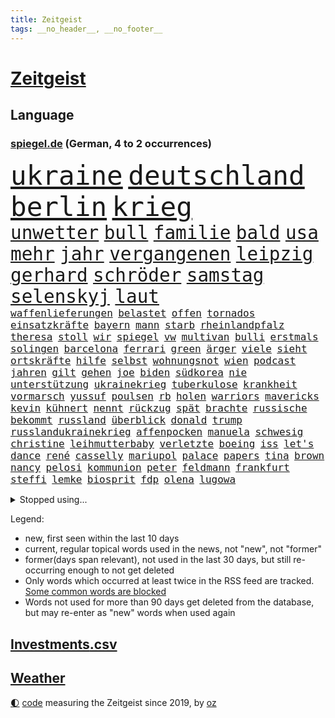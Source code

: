 ```yaml
---
title: Zeitgeist
tags: __no_header__, __no_footer__
---
```


# [Zeitgeist](https://oliz.io/zeitgeist/)

## Language

<h3><a href="https://www.spiegel.de" target="_blank">spiegel.de</a> (German, 4 to 2 occurrences)</h3>
<p style="font-family:monospace">
<span style="font-size:32pt"><a href="news_links.html#ukraine" class="current">ukraine</a></span>
<span style="font-size:32pt"><a href="news_links.html#deutschland" class="current">deutschland</a></span>
<span style="font-size:32pt"><a href="news_links.html#berlin" class="current">berlin</a></span>
<span style="font-size:32pt"><a href="news_links.html#krieg" class="current">krieg</a></span>
<br>
<span style="font-size:22pt"><a href="news_links.html#unwetter" class="current">unwetter</a></span>
<span style="font-size:22pt"><a href="news_links.html#bull" class="current">bull</a></span>
<span style="font-size:22pt"><a href="news_links.html#familie" class="current">familie</a></span>
<span style="font-size:22pt"><a href="news_links.html#bald" class="current">bald</a></span>
<span style="font-size:22pt"><a href="news_links.html#usa" class="current">usa</a></span>
<span style="font-size:22pt"><a href="news_links.html#mehr" class="current">mehr</a></span>
<span style="font-size:22pt"><a href="news_links.html#jahr" class="current">jahr</a></span>
<span style="font-size:22pt"><a href="news_links.html#vergangenen" class="current">vergangenen</a></span>
<span style="font-size:22pt"><a href="news_links.html#leipzig" class="current">leipzig</a></span>
<span style="font-size:22pt"><a href="news_links.html#gerhard" class="current">gerhard</a></span>
<span style="font-size:22pt"><a href="news_links.html#schröder" class="current">schröder</a></span>
<span style="font-size:22pt"><a href="news_links.html#samstag" class="current">samstag</a></span>
<span style="font-size:22pt"><a href="news_links.html#selenskyj" class="current">selenskyj</a></span>
<span style="font-size:22pt"><a href="news_links.html#laut" class="current">laut</a></span>
<br>
<span style="font-size:12pt"><a href="news_links.html#waffenlieferungen" class="current">waffenlieferungen</a></span>
<span style="font-size:12pt"><a href="news_links.html#belastet" class="current">belastet</a></span>
<span style="font-size:12pt"><a href="news_links.html#offen" class="current">offen</a></span>
<span style="font-size:12pt"><a href="news_links.html#tornados" class="current">tornados</a></span>
<span style="font-size:12pt"><a href="news_links.html#einsatzkräfte" class="current">einsatzkräfte</a></span>
<span style="font-size:12pt"><a href="news_links.html#bayern" class="current">bayern</a></span>
<span style="font-size:12pt"><a href="news_links.html#mann" class="current">mann</a></span>
<span style="font-size:12pt"><a href="news_links.html#starb" class="current">starb</a></span>
<span style="font-size:12pt"><a href="news_links.html#rheinlandpfalz" class="current">rheinlandpfalz</a></span>
<span style="font-size:12pt"><a href="news_links.html#theresa" class="new">theresa</a></span>
<span style="font-size:12pt"><a href="news_links.html#stoll" class="new">stoll</a></span>
<span style="font-size:12pt"><a href="news_links.html#wir" class="current">wir</a></span>
<span style="font-size:12pt"><a href="news_links.html#spiegel" class="current">spiegel</a></span>
<span style="font-size:12pt"><a href="news_links.html#vw" class="current">vw</a></span>
<span style="font-size:12pt"><a href="news_links.html#multivan" class="new">multivan</a></span>
<span style="font-size:12pt"><a href="news_links.html#bulli" class="current">bulli</a></span>
<span style="font-size:12pt"><a href="news_links.html#erstmals" class="current">erstmals</a></span>
<span style="font-size:12pt"><a href="news_links.html#solingen" class="current">solingen</a></span>
<span style="font-size:12pt"><a href="news_links.html#barcelona" class="current">barcelona</a></span>
<span style="font-size:12pt"><a href="news_links.html#ferrari" class="current">ferrari</a></span>
<span style="font-size:12pt"><a href="news_links.html#green" class="current">green</a></span>
<span style="font-size:12pt"><a href="news_links.html#ärger" class="current">ärger</a></span>
<span style="font-size:12pt"><a href="news_links.html#viele" class="current">viele</a></span>
<span style="font-size:12pt"><a href="news_links.html#sieht" class="current">sieht</a></span>
<span style="font-size:12pt"><a href="news_links.html#ortskräfte" class="new">ortskräfte</a></span>
<span style="font-size:12pt"><a href="news_links.html#hilfe" class="current">hilfe</a></span>
<span style="font-size:12pt"><a href="news_links.html#selbst" class="current">selbst</a></span>
<span style="font-size:12pt"><a href="news_links.html#wohnungsnot" class="current">wohnungsnot</a></span>
<span style="font-size:12pt"><a href="news_links.html#wien" class="current">wien</a></span>
<span style="font-size:12pt"><a href="news_links.html#podcast" class="current">podcast</a></span>
<span style="font-size:12pt"><a href="news_links.html#jahren" class="current">jahren</a></span>
<span style="font-size:12pt"><a href="news_links.html#gilt" class="current">gilt</a></span>
<span style="font-size:12pt"><a href="news_links.html#gehen" class="current">gehen</a></span>
<span style="font-size:12pt"><a href="news_links.html#joe" class="current">joe</a></span>
<span style="font-size:12pt"><a href="news_links.html#biden" class="current">biden</a></span>
<span style="font-size:12pt"><a href="news_links.html#südkorea" class="current">südkorea</a></span>
<span style="font-size:12pt"><a href="news_links.html#nie" class="current">nie</a></span>
<span style="font-size:12pt"><a href="news_links.html#unterstützung" class="current">unterstützung</a></span>
<span style="font-size:12pt"><a href="news_links.html#ukrainekrieg" class="current">ukrainekrieg</a></span>
<span style="font-size:12pt"><a href="news_links.html#tuberkulose" class="new">tuberkulose</a></span>
<span style="font-size:12pt"><a href="news_links.html#krankheit" class="current">krankheit</a></span>
<span style="font-size:12pt"><a href="news_links.html#vormarsch" class="current">vormarsch</a></span>
<span style="font-size:12pt"><a href="news_links.html#yussuf" class="new">yussuf</a></span>
<span style="font-size:12pt"><a href="news_links.html#poulsen" class="new">poulsen</a></span>
<span style="font-size:12pt"><a href="news_links.html#rb" class="current">rb</a></span>
<span style="font-size:12pt"><a href="news_links.html#holen" class="current">holen</a></span>
<span style="font-size:12pt"><a href="news_links.html#warriors" class="current">warriors</a></span>
<span style="font-size:12pt"><a href="news_links.html#mavericks" class="current">mavericks</a></span>
<span style="font-size:12pt"><a href="news_links.html#kevin" class="current">kevin</a></span>
<span style="font-size:12pt"><a href="news_links.html#kühnert" class="new">kühnert</a></span>
<span style="font-size:12pt"><a href="news_links.html#nennt" class="current">nennt</a></span>
<span style="font-size:12pt"><a href="news_links.html#rückzug" class="current">rückzug</a></span>
<span style="font-size:12pt"><a href="news_links.html#spät" class="current">spät</a></span>
<span style="font-size:12pt"><a href="news_links.html#brachte" class="current">brachte</a></span>
<span style="font-size:12pt"><a href="news_links.html#russische" class="current">russische</a></span>
<span style="font-size:12pt"><a href="news_links.html#bekommt" class="current">bekommt</a></span>
<span style="font-size:12pt"><a href="news_links.html#russland" class="current">russland</a></span>
<span style="font-size:12pt"><a href="news_links.html#überblick" class="current">überblick</a></span>
<span style="font-size:12pt"><a href="news_links.html#donald" class="current">donald</a></span>
<span style="font-size:12pt"><a href="news_links.html#trump" class="current">trump</a></span>
<span style="font-size:12pt"><a href="news_links.html#russlandukrainekrieg" class="current">russlandukrainekrieg</a></span>
<span style="font-size:12pt"><a href="news_links.html#affenpocken" class="current">affenpocken</a></span>
<span style="font-size:12pt"><a href="news_links.html#manuela" class="current">manuela</a></span>
<span style="font-size:12pt"><a href="news_links.html#schwesig" class="current">schwesig</a></span>
<span style="font-size:12pt"><a href="news_links.html#christine" class="current">christine</a></span>
<span style="font-size:12pt"><a href="news_links.html#leihmutterbaby" class="new">leihmutterbaby</a></span>
<span style="font-size:12pt"><a href="news_links.html#verletzte" class="current">verletzte</a></span>
<span style="font-size:12pt"><a href="news_links.html#boeing" class="current">boeing</a></span>
<span style="font-size:12pt"><a href="news_links.html#iss" class="current">iss</a></span>
<span style="font-size:12pt"><a href="news_links.html#let's" class="new">let's</a></span>
<span style="font-size:12pt"><a href="news_links.html#dance" class="new">dance</a></span>
<span style="font-size:12pt"><a href="news_links.html#rené" class="current">rené</a></span>
<span style="font-size:12pt"><a href="news_links.html#casselly" class="new">casselly</a></span>
<span style="font-size:12pt"><a href="news_links.html#mariupol" class="current">mariupol</a></span>
<span style="font-size:12pt"><a href="news_links.html#palace" class="new">palace</a></span>
<span style="font-size:12pt"><a href="news_links.html#papers" class="new">papers</a></span>
<span style="font-size:12pt"><a href="news_links.html#tina" class="current">tina</a></span>
<span style="font-size:12pt"><a href="news_links.html#brown" class="current">brown</a></span>
<span style="font-size:12pt"><a href="news_links.html#nancy" class="current">nancy</a></span>
<span style="font-size:12pt"><a href="news_links.html#pelosi" class="current">pelosi</a></span>
<span style="font-size:12pt"><a href="news_links.html#kommunion" class="new">kommunion</a></span>
<span style="font-size:12pt"><a href="news_links.html#peter" class="current">peter</a></span>
<span style="font-size:12pt"><a href="news_links.html#feldmann" class="new">feldmann</a></span>
<span style="font-size:12pt"><a href="news_links.html#frankfurt" class="current">frankfurt</a></span>
<span style="font-size:12pt"><a href="news_links.html#steffi" class="current">steffi</a></span>
<span style="font-size:12pt"><a href="news_links.html#lemke" class="current">lemke</a></span>
<span style="font-size:12pt"><a href="news_links.html#biosprit" class="new">biosprit</a></span>
<span style="font-size:12pt"><a href="news_links.html#fdp" class="current">fdp</a></span>
<span style="font-size:12pt"><a href="news_links.html#olena" class="current">olena</a></span>
<span style="font-size:12pt"><a href="news_links.html#lugowa" class="new">lugowa</a></span>
</p>
<details>
<summary>Stopped using...</summary>
<p class="former" style="font-size:12pt">
führende(577) 100000(576) amerikanische(576) behandelt(576) führerschein(575) komplizen(575) protesten(575) reduziert(575) bayerns(574) festnahmen(574) aufgerufen(573) bidens(573) boot(573) demonstriert(573) laden(573) landesregierung(573) mittelmeer(573) neuinfektionen(573) prüft(573) serien(573) spur(573) wirkte(573) österreichische(573) blicken(572) entkommen(572) gekündigt(572) katze(572) ließen(572) rassistische(572) schoss(572) spielraum(572) uspräsidenten(572) erinnerungen(571) fenster(571) höchsten(571) manöver(571) regel(571) stecken(571) tödlicher(571) umdenken(571) eskalation(570) gebaut(570) joachim(570) nachfolge(570) niederlagen(570) uhr(570) verrät(570) ausländische(569) geholt(569) gott(569) massiver(569) radsport(569) rekordmeister(569) sicherheitsbehörden(569) stoppte(569) asche(568) beeinflussen(568) gefüllt(568) kanzlerin(568) kochen(568) lebenslange(568) liege(568) scheidet(568) toni(568) 6(567) australische(567) britischer(567) energien(567) erfahren(567) früherer(567) karriereberaterin(567) mahnt(567) moderator(567) märchen(567) nachwuchs(567) strafe(567) strafmaßnahmen(567) verwendet(567) vieler(567) überlebt(567) billionen(566) d(566) einreisen(566) froh(566) gewaltige(566) jüngeren(566) kündigung(566) mütter(566) verhandlungen(566) erbe(565) erlitt(565) maß(565) organisationen(565) pferd(565) problemen(565) spanier(565) widerspruch(565) zurückkehren(565) 130(564) aufklären(564) freude(564) gekostet(564) jung(564) lehnen(564) restaurant(564) still(564) usschauspielerin(564) venezuela(564) verlängerung(564) verschärfung(564) 400(563) ausfallen(563) gesagt(563) größter(563) jahrhundert(563) souverän(563) stets(563) belarussischen(562) bestimmten(562) drohungen(562) selben(562) stück(562) voll(562) weder(562) zählen(562) aktiv(561) datenanalyse(561) drastischen(561) hans(561) hölle(561) pünktlich(561) schauen(561) billie(560) brauche(560) gefragt(560) klimapolitik(560) nutzte(560) präsidentin(560) rettungskräfte(560) sensation(560) 3000(559) aktivistin(559) attentäter(559) eilish(559) gabriel(559) gebrochen(559) größeren(559) leichte(559) lüge(559) lügen(559) spaß(559) vertrauen(559) werbung(559) anbieter(558) beschränkungen(558) kontrollen(558) negativen(558) olympische(558) park(558) taiwan(558) werke(558) wiederholt(558) angenommen(557) erfunden(557) finanzieren(557) schwindet(557) steckte(557) verlauf(557) zwischenzeitlich(557) berät(556) ereignisse(556) ergibt(556) karin(556) schlimmste(556) voraussetzungen(556) wende(556) dar(555) e(555) siegen(555) zurückgegangen(555) goldenen(554) katholische(554) begriff(553) demokratische(553) seltsame(553) todesopfer(553) verbände(553) eingreifen(552) hürde(552) mehrerer(552) verfehlt(552) 2030(551) neuauflage(551) züge(551) marsch(550) testet(550) wiederholen(550) entspannung(549) erwischt(549) katholischen(549) konsum(549) rechtzeitig(549) staffel(549) gesundheitsministerium(548) glaubwürdigkeit(548) impfungen(547) schockiert(547) überschwemmungen(547) 19jähriger(546) erweist(546) steffen(546) varianten(546) fortuna(545) erkranken(544) wind(544) wirbel(543) gehörte(542) aktivist(540) fertig(540) hackerangriff(540) benötigte(538) impfstoffe(538) intelligenz(538) kindheit(538) minderjährigen(537) stärkt(537) verkürzt(536) kapitel(533) schritten(530) hinterlässt(529) grünenchefin(528) beendete(527) afrikas(526) gerieten(526) verlegen(526) johannes(523) sophie(523) vorgenommen(522) armen(521) spionage(521) heizen(519) prägte(518) anderswo(517) eingeräumt(514) schadensersatz(511) quadratmeter(507) bundespräsidenten(505) mehren(505) fotografieren(504) koblenz(504) schutzsuchende(504) ausweg(497) leiter(492) brutalen(491) sachen(491) seniorin(491) befunden(490) flogen(489) überwiegend(484) mangelnde(480) uskapitol(477) cent(470) niederländer(469) räumte(466) anna(462) estland(449) afghanistans(444) grab(442) fahrbahn(434) kleinstadt(434) großstädten(432) 20jährige(427) worüber(420) ermittlungsverfahren(399) tierpark(386) wüste(380) höchster(374) eile(370) reichtum(367) außenseiter(360) schwerste(350) richteten(348) gegend(338) jamie(335) verursachen(335) pop(332) darstellung(331) jahresende(327) flohen(326) kolumbien(326) serbien(326) müll(323) treibstoff(322) erlebnisse(321) ausgestellt(320) bürgern(320) parkplatz(316) mythos(315) mangelware(314) gerichtet(311) fluggesellschaften(310) brannte(309) entsorgt(309) rängen(309) astronomen(308) erhöhte(307) liebt(307) peters(307) 1962(301) britisches(301) freigesprochen(301) eingriff(299) kilogramm(298) schrumpft(298) verliebt(298) australischen(297) kämpften(297) verharmlost(297) verheerende(297) 160(295) eröffnen(295) norwegische(295) auslaufen(294) cup(294) dick(294) europol(294) seele(294) brücken(290) zwischendurch(290) 1997(287) fühlte(283) knie(282) selbstkritisch(282) thiel(282) blind(279) forschungsteam(279) ioc(271) komitee(271) kuriose(271) vizepräsidentin(270) wechselte(270) debattieren(267) handelsverband(266) schwarz(265) supermärkte(265) genießt(264) rätselhafte(262) krisenmanagement(260) marsalek(259) autokraten(257) benedikt(256) gesammelt(255) plante(255) befürchtete(254) 15jährigen(253) anhängern(253) lebenden(253) achtjährige(252) one(251) geleistet(250) genervt(250) verbrannt(249) hansjoachim(247) börsen(246) heiße(246) niedergang(246) nouripour(246) flüchtende(245) angestellten(242) nachmittag(239) kohleausstieg(238) kritischen(237) papiere(237) emirat(236) world(234) masters(233) diebe(230) draghi(227) rücktrittsforderungen(226) dealer(225) protokoll(224) koalitionsvertrag(223) virginia(223) weltberühmt(222) unerwünschte(221) satt(220) brooklyn(219) erzbischof(219) games(219) überfallen(219) feminismus(218) augenhöhe(217) eindringlich(217) krankenhauseinweisungen(216) zusehen(216) übertragung(216) anheben(215) euländern(215) lotto(215) protestierten(215) 15000(214) mr(214) nikita(214) ausgetauscht(213) medwedew(213) renten(212) saarbrücken(212) umgebracht(212) ehrung(210) mehrfamilienhaus(210) emotionen(208) kursieren(208) rechtsradikale(208) 1991(207) genügen(207) briefe(203) durchschnittlich(202) gefälschtem(202) jährlich(202) vornehmen(201) irving(200) kyrie(200) adam(199) grenzgebiet(199) follower(198) jesse(198) lasst(198) wichtiges(198) brennenden(197) grünenspitze(197) stau(197) erneuerbaren(196) berufseinstieg(195) provokationen(195) suizid(195) 200000(194) argumenten(194) geklaut(194) raketenabwehr(194) erreichbar(193) missbrauchsskandal(192) richtete(192) zulauf(191) sterne(189) nets(187) hitlergruß(184) opel(184) geheimdienste(183) menschlichkeit(183) chefredakteur(182) kernkraftwerk(182) drogenhandel(181) schlimme(181) wirtschaftsforscher(181) xvi(180) fotografin(179) produzenten(179) energieriesen(178) porträtiert(178) siegerin(177) aaron(176) geopolitische(173) aufarbeiten(171) auschwitz(171) professor(171) fußballs(170) swr(170) berlinale(169) lebendig(168) westlicher(168) archäologe(167) verzögerungen(167) macrons(166) bemerkt(165) topspieler(164) covorsitzende(163) dunkeln(162) wundern(162) airlines(160) pech(160) regierungen(160) schärfere(157) decken(156) einzuholen(156) harsch(156) jahresbeginn(156) rechtfertigt(156) haag(155) ostern(155) bewirken(154) khan(154) satellitenbild(154) eva(153) hohes(153) tierwohl(153) angeblicher(152) chefcoach(151) enormen(151) söldnern(151) formel1saison(148) sank(148) sinnlos(148) diskussionen(147) maßgeblich(146) mercedesbenz(146) mitarbeitenden(146) rauschgift(145) tvmoderatorin(145) morddrohungen(144) erwägen(143) festivals(143) verteuert(142) 107(141) organisatoren(141) funklöcher(140) mobilfunknetze(140) tierärzte(140) verletzung(140) glamour(139) gebremst(138) verbündete(136) 87(135) dopings(135) faktor(135) feigheit(135) brisant(134) friert(134) füllt(134) mahnte(134) schwimmende(134) zugelassene(134) teuerung(133) transport(133) verstreichen(133) preissteigerungen(132) passende(131) übergewicht(131) leitete(130) betonte(129) bredouille(129) dublin(129) emotionale(129) marieagnes(129) organisiert(128) surfer(128) einfaches(127) richtungen(127) schwerwiegender(127) erbeuten(126) weiten(126) gefühle(125) impfausweis(124) autozulieferer(123) herausragenden(123) problematisch(123) curry(122) klara(122) sicherheitslücke(122) südpazifik(122) wahnsinn(122) küken(121) pool(121) schutzgebieten(121) masepin(120) watzke(120) abstiegskampf(119) kanye(119) lebenswerk(119) rennstall(119) aktionsplan(118) riesenreich(118) gelder(117) militärbündnis(117) pelé(117) solar(117) berger(116) einrichten(116) opa(116) schaulustige(116) ukraines(116) eingegangen(115) lwiw(115) marvin(115) gewaltigen(114) kremls(114) kriterien(114) anpassungen(113) franco(113) haderte(113) erzbistum(112) website(112) elite(111) frauenquote(111) männlicher(111) vatikans(111) erweitern(110) neuerungen(110) regenfällen(110) verkehrsunfall(110) verringern(110) blühen(109) dahintersteckt(109) demos(109) normalen(109) dj(108) kaczyński(108) messen(108) heimgesucht(106) lauten(106) männlichen(106) zehnmal(106) buhrufe(105) christen(105) kinderwunsch(105) vettel(105) drangsaliert(104) formel1star(104) haftbefehle(104) lebensmittelpreise(104) maskentragen(103) protestierende(103) unternehmens(103) verbrechern(103) coronadaten(102) gegründet(102) gemeldete(102) schriften(102) wagt(102) ausgeschlagen(101) geywitz(101) kasachstan(101) reederei(101) sicherheitsrates(101) spionagesoftware(101) allzeithoch(100) grandslamturnier(100) grünem(100) mutmaßlichem(100) islamabad(99) liz(99) fitness(98) nirvana(98) spaltung(98) belastungen(97) chemie(97) fabriken(97) flaggschiff(96) geschenk(96) nahrungsmittel(96) coronainfizierten(95) glanz(95) tunesien(95) versus(95) douglas(94) erneuert(94) malis(94) exaußenminister(92) sigmar(92) handballer(91) lockdownpartys(91) unionspolitiker(91) vergleichsweise(91) vielzahl(91) anklagepunkten(90) anstrengungen(90) eindhoven(90) fortbildung(90) populär(90) reuters(90) steueroase(90) unangemeldeten(90) unweit(90) usforscher(90) aufgedeckt(89) bitter(89) lohnen(89) prellungen(89) ostens(88) sünden(88) süßigkeiten(88) trick(88) verleiht(88) verwüsten(88) dortmunder(87) frachtcontainer(87) strafverfolgungsbehörden(87) zahlungen(87) abstellen(86) scotland(86) topform(86) yard(86) 83jährige(84) artenvielfalt(84) emotionalen(84) gebucht(84) gütern(84) kontaktverfolgung(84) ramona(84) wärmedämmung(84) überzeugung(84) gemeinsamkeit(83) hinweg(83) hut(83) iwf(83) joggen(83) monster(83) vorstandsvorsitzender(83) erzeugt(82) grünenführung(82) massenmord(82) usostküste(82) jegliche(81) witwer(81) übrigen(81) vorladung(80) warme(80) fettleibigkeit(79) gladbacher(79) klargestellt(79) zugutekommen(79) aufhören(78) fügt(78) krasse(78) neubauten(78) salah(78) unicef(78) uscomedian(78) à(78) deutschrussische(77) eingeliefert(77) gedemütigt(77) kolumbianischen(77) verkraften(77) weltmacht(77) 49jährigen(76) gezockt(76) unwohl(76) verenden(76) 17jährige(75) 21jährige(75) extremisten(75) guineabissau(75) kulinarisch(75) müsst(75) beckham(74) demi(74) moore(74) pfeiffer(74) schätzt(74) ussängerin(74) weltgesundheitsorganisation(74) betrogen(73) sprengsatz(73) verkehrskontrolle(73) anhalten(72) anrichtet(72) fußballlegende(72) like(72) westafrika(72) zivilen(72) asylsuchende(71) autobosse(71) forscht(71) jugendstrafe(71) kapitols(71) lasten(71) oppositionschef(71) bnd(70) historie(70) prophezeit(70) sehnt(70) verübt(70) ausbildungsverträge(69) begingen(69) obamas(69) silber(69) ultimatum(69) eautoprämie(68) kleingärtner(68) kundgebungen(68) mülleimer(68) prognostizieren(68) schwanken(68) welthandel(68) aschaffenburg(67) eintreffen(67) inhalten(67) sportlicher(67) tunesiens(67) bescheiden(66) erwischte(66) fadenscheinigen(66) getarnt(66) grey(66) konkurrentin(66) niemanden(66) notunterkünfte(66) theis(66) tonne(66) abdeslam(65) düstere(65) englands(65) fragebogen(65) matsch(65) millionenbeträge(65) normale(65) onlineshop(65) psychologisch(65) teamwettbewerb(65) abstoßen(64) bankkunden(64) dogg(64) gebühren(64) kendrick(64) konfrontationen(64) lamar(64) schwerfällt(64) snoop(64) systemen(64) vereinbarungen(64) 450000(63) kalifornische(63) rockse(63) roller(63) stoffe(63) verseucht(63) 03(62) carl(62) johanna(62) ritt(62) fußballwelt(61) heimfans(61) kirchen(61) russin(61) sbahnen(61) schriftliche(61) baustein(60) dopingfall(60) geburtstagsparty(60) gegendemonstranten(60) gesprächsangebot(60) schwarzmeerflotte(60) anschlagspläne(59) immens(59) markenzeichen(59) verschlimmert(59) abgestimmt(58) dachziegel(58) gefolgt(58) küren(58) schwacher(58) deutschrussischen(57) aufräumarbeiten(56) sondiert(56) abgezogen(55) austreten(55) container(55) geforderten(55) geldwäscheverdachtsfälle(55) hattrick(55) missbrauchsfälle(55) linkspartei(54) sees(54) stabil(54) ukrainerinnen(54) gesungen(53) ukrainern(53) sterbehilfe(52) töchter(52) behauptung(51) dickes(51) schädigt(51) skiurlaub(51) ausgeführt(50) bereitschaft(50) domröse(50) exnatogeneral(50) frachtschiff(50) hanslothar(50) hochschule(50) kindheitserinnerungen(50) ost(50) plastik(50) pofalla(50) ronald(50) schreckt(50) tanks(50) zynisch(50) 95jährige(49) baustelle(49) bundeskabinett(49) crowdfunding(49) festgenommenen(49) sonnenenergie(49) verlangten(49) wesel(49) eindrücke(48) schaffe(48) sekretärin(48) simpsons(48) zögerte(48) auslöschen(47) böschung(47) eupräsidentin(47) freizeitpark(47) handelspartner(47) trickst(47) willens(47) zeuge(47) abramowitsch(46) delegation(46) erdgaslieferungen(46) schockierte(46) ukrainefeldzug(46) 2035(45) beizutreten(45) erlebnissen(45) flüchtlingspolitik(45) gardasee(45) sanktion(45) t72(45) 59jähriger(44) beladen(44) fatale(44) hauptdarsteller(44) hilfstransporte(44) kot(44) kramer(44) lobbyregister(44) pakistanischen(44) selenskyjregierung(44) bewusst(43) kolossal(43) michelin(43) produktionsstopp(43) rüstungsprojekte(43) verliehen(43) ausschalten(42) bizarr(42) breiten(42) eingetroffen(42) fatal(42) moral(42) regalen(42) wiedereinführung(42) alisher(41) dilbar(41) jäger(41) nachbarschaftsstreit(41) oligarchenjacht(41) passe(41) sorokin(41) tanken(41) bereitete(40) energielieferungen(40) fußballweltmeister(40) usamerikanische(40) zugriff(40) degen(39) dylan(39) energieimporte(39) iaeachef(39) mariano(39) massenschlägerei(39) nächte(39) ticketverkäufe(39) bombardements(38) championsleagueaus(38) gru(38) institutionen(38) lys(38) verpflichtungen(38) belgrad(37) höhenlagen(37) importiert(37) kooperationen(37) vertraut(37) 55(36) beschaffen(36) gelebt(36) herstellung(36) iowa(36) melitopol(36) schutt(36) zeugin(36) aufstiegskandidaten(35) strafanzeigen(35) vergeltung(35) versetzen(35) überhöhen(35) kadaver(34) lohn(34) luftbrücke(34) rinder(34) unterhalten(34) 1977(33) aufregenden(33) boni(33) bundesfamilienministerin(33) ernüchtert(33) fluchtrouten(33) fukushima(33) hunderttausend(33) koch(33) komplexen(33) kürzester(33) unfällen(33) chemiewaffeneinsatz(32) chemische(32) erwachsen(32) hochwasserkatastrophe(32) kernkraftwerks(32) lautete(32) neuendorf(32) schimmel(32) spielerinnen(32) geschlossenen(31) günstige(31) ruhiger(31) waffenhändler(31) ahr(30) esoterischen(30) protestierte(30) quebec(30) rohingya(30) wladmir(30) extinction(29) gelassenheit(29) herstellern(29) nianzou(29) rebellion(29) tanguy(29) teilerfolg(29) vorschriften(29) aussagt(28) großhändler(28) hamsterkäufe(28) ukrainegeflüchtete(28) chemischer(27) fed(27) obduktion(27) autobranche(26) holzboot(26) schnellster(26) talkshows(26) verwüstungen(26) angetrieben(25) auffälligen(25) brandschutz(25) immobilienentwickler(25) zugspitze(25) absprung(24) achtes(24) ambivalent(24) ausgedient(24) benennt(24) bewusstlos(24) bogotá(24) mesut(24) palmen(24) abgrund(23) ferraripilot(23) g20(23) hauptgewinn(23) mechaniker(23) nebenwirkungen(23) versorgungslage(23) bekunden(22) bürgerkriegs(22) championsleagueviertelfinale(22) heilige(22) hunderter(22) nachgelegt(22) schienennetz(22) drohe(21) eon(21) grundordnung(21) leber(21) sardinien(21) sound(21) trügerische(21) ach(20) tatjana(20) bußgeld(19) gehörlose(19) herne(19) maschmeyer(19) my(19) umsteigen(19) zweifelhaften(19) entschärfte(18) gaspreis(18) hungerkrise(18) iron(18) quadratisch(18) tvsenders(18) umentschieden(18) bauten(17) beck(17) gipfeltreffen(17) nordwesten(17) schiefgelaufen(17) sondermüll(17) urkainekrieg(17) zutaten(17) dome(16) fernen(16) israelischer(16) niere(16) reim(16) tu(16) wärmer(16) aufgewachsen(15) bahnübergang(15) domenico(15) familienleben(15) gegenentwurf(15) isch(15) sonnensystem(15) tedesco(15) verbringen(15) aufhört(14) entfernten(14) notwendigkeit(14) übernachten(14) fußballauswahl(13) großoffensive(13) tüftelt(13) zweifelt(13) entsprechend(12) kabinetts(12) nordrheinwestfälischen(12) usmusiker(12) zaubert(12) facto(11) gerd(11) hurtigruten(11) lieferproblemen(11) schlachtfeld(11) schmieden(11) weiterkommen(11)
</p>
</details>
<p>Legend:
<ul>
<li><span class="new">new</span>, first seen within the last 10 days</li>
<li><span class="current">current</span>, regular topical words used in the news, not "new", not "former"</li>
<li><span class="former">former(days span relevant)</span>, not used in the last 30 days, but still re-occurring enough to not get deleted</li>
<li>Only words which occurred at least twice in the RSS feed are tracked. <a href="language/filters.py">Some common words are blocked</a></li>
<li>Words not used for more than 90 days get deleted from the database, but may re-enter as "new" words when used again</li>
</ul>
</p>

## [Investments](investments.html)[.csv](investments.csv)

## [Weather](weather.html)

<footer>
<a href="javascript:toggleTheme()" class="nav">🌓</a>
<a href="https://github.com/ooz/zeitgeist">code</a> measuring the Zeitgeist since 2019, by <a href="https://oliz.io">oz</a>
</footer>
